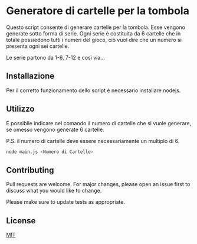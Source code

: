# Generatore di cartelle per la tombola

Questo script consente di generare cartelle per la tombola. 
Esse vengono generate sotto forma di serie.
Ogni serie è costituita da 6 cartelle che in totale possiedono tutti i numeri del gioco,
ciò vuol dire che un numero si presenta ogni sei cartelle.

Le serie partono da 1-6, 7-12 e così via...

## Installazione

Per il corretto funzionamento dello script è necessario installare nodejs.

## Utilizzo

É possibile indicare nel comando il numero di cartelle che si vuole 
generare, se omesso vengono generate 6 cartelle.


P.S. il numero di cartelle deve essere necessariamente un multiplo di 6.
```bash
node main.js <Numero di Cartelle>
```

## Contributing
Pull requests are welcome. For major changes, please open an issue first to discuss what you would like to change.

Please make sure to update tests as appropriate.

## License
[MIT](https://choosealicense.com/licenses/mit/)